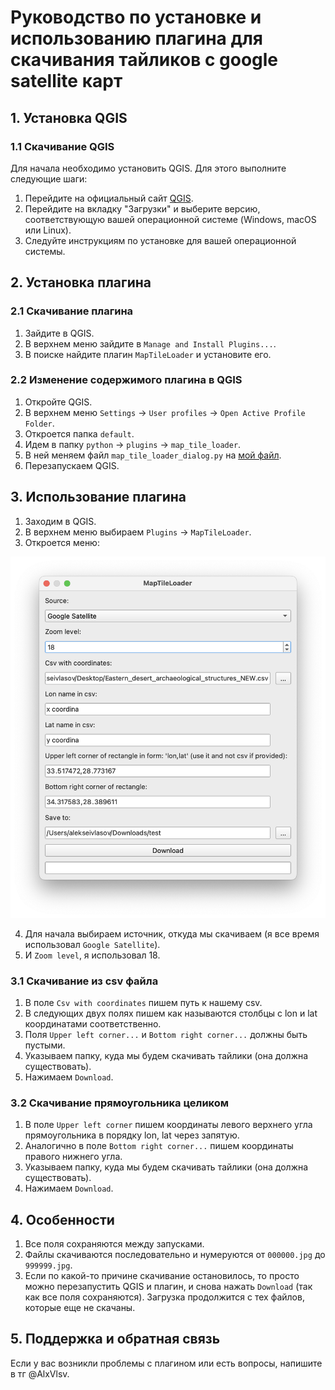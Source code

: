 # Руководство по установке и использованию плагина для скачивания тайликов с google satellite карт

## 1. Установка QGIS

### 1.1 Скачивание QGIS
Для начала необходимо установить QGIS. Для этого выполните следующие шаги:

1. Перейдите на официальный сайт [QGIS](https://qgis.org/download/).
2. Перейдите на вкладку "Загрузки" и выберите версию, соответствующую вашей операционной системе (Windows, macOS или Linux).
3. Следуйте инструкциям по установке для вашей операционной системы.

## 2. Установка плагина

### 2.1 Скачивание плагина
1. Зайдите в QGIS.
2. В верхнем меню зайдите в `Manage and Install Plugins...`.
3. В поиске найдите плагин `MapTileLoader` и установите его.


### 2.2 Изменение содержимого плагина в QGIS
1. Откройте QGIS.
2. В верхнем меню `Settings` -> `User profiles` -> `Open Active Profile Folder`.
3. Откроется папка `default`.
4. Идем в папку `pуthon` -> `plugins` -> `map_tile_loader`.
5. В ней меняем файл `map_tile_loader_dialog.py` на [мой файл](./map_tile_loader_dialog.py).
6. Перезапускаем QGIS.


## 3. Использование плагина

1. Заходим в QGIS.
2. В верхнем меню выбираем `Plugins` -> `MapTileLoader`.
3. Откроется меню:

![Главное окно плагина](./Screenshot.png)

4. Для начала выбираем источник, откуда мы скачиваем (я все время использовал `Google Satellite`).
5. И `Zoom level`, я использовал 18.

### 3.1 Скачивание из csv файла

1. В поле `Csv with coordinates` пишем путь к нашему csv.
2. В следующих двух полях пишем как называются столбцы с lon и lat координатами соответственно.
3. Поля `Upper left corner...` и `Bottom right corner...` должны быть пустыми.
4. Указываем папку, куда мы будем скачивать тайлики (она должна существовать).
5. Нажимаем `Download`.

### 3.2 Скачивание прямоугольника целиком

1. В поле `Upper left corner` пишем координаты левого верхнего угла прямоугольника в порядку lon, lat через запятую.
2. Аналогично в поле `Bottom right corner...` пишем координаты правого нижнего угла.
3. Указываем папку, куда мы будем скачивать тайлики (она должна существовать).
4. Нажимаем `Download`.

## 4. Особенности

1. Все поля сохраняются между запусками.
2. Файлы скачиваются последовательно и нумеруются от `000000.jpg` до `999999.jpg`.
3. Если по какой-то причине скачивание остановилось, то просто можно перезапустить QGIS и плагин, и снова нажать 
`Download` (так как все поля сохраняются). Загрузка продолжится с тех файлов, которые еще не скачаны.

## 5. Поддержка и обратная связь

Если у вас возникли проблемы с плагином или есть вопросы, напишите в тг @AlxVlsv.
